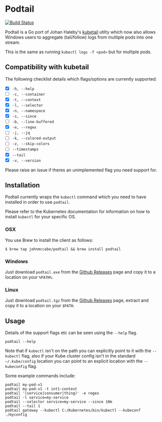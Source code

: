 # Podtail

[![Build Status](https://travis-ci.org/johnmccabe/podtail.svg "Travis CI status")](https://travis-ci.org/johnmccabe/podtail)

Podtail is a Go port of Johan Haleby's [kubetail](https://github.com/johanhaleby/kubetail) utilty which now also allows Windows users to aggregate (tail/follow) logs from multiple pods into one stream.

This is the same as running `kubectl logs -f <pod>` but for multiple pods.

## Compatibility with kubetail

The following checklist details which flags/options are currently supported:

- [x] `-h, --help`
- [ ] `-c, --container`
- [x] `-t, --context`
- [x] `-l, --selector`
- [x] `-n, --namespace`
- [x] `-s, --since`
- [ ] `-b, --line-buffered`
- [x] `-e, --regex`
- [ ] `-j, --jq`
- [ ] `-k, --colored-output`
- [ ] `-z, --skip-colors`
- [ ] `--timestamps`
- [x] `--tail`
- [x] `-v, --version`

Please raise an issue if theres an unimplemented flag you need support for.

## Installation
Podtail currently wraps the `kubectl` command which you need to have installed in order to use `podtail`.

Please refer to the Kubernetes documentation for information on how to install `kubectl` for your specific OS.

### OSX
You use Brew to install the client as follows:

    $ brew tap johnmccabe/podtail && brew install podtail

### Windows
Just download `podtail.exe` from the [Github Releases](https://github.com/johnmccabe/podtail/releases/) page and copy it to a location on your `%PATH%`.

### Linux
Just download `podtail.tgz` from the [Github Releases](https://github.com/johnmccabe/podtail/releases/) page, extract and copy it to a location on your `$PATH`.


## Usage
Details of the support flags etc can be seen using the `--help` flag.

    podtail --help

Note that if `kubectl` isn't on the path you can explicitly point to it with the `--kubectl` flag, also if your Kube cluster config isn't in the standard `~/.kube/config` location you can point to an explicit location with the `--kubeconfig` flag.

Some example commands include:

    podtail my-pod-v1
    podtail my-pod-v1 -t int1-context
    podtail '(service|consumer|thing)' -e regex
    podtail -l service=my-service
    podtail --selector service=my-service --since 10m
    podtail --tail 1
    podtail gateway --kubectl C:/Kubernetes/bin/kubectl --kubeconf ./myconfig